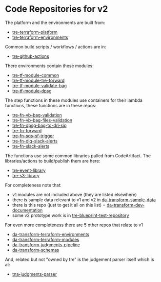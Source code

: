 # Code Repositories for v2

The platform and the environments are built from:
- [tre-terraform-platform](https://github.com/nationalarchives/tre-terraform-platform)
- [tre-terraform-environments](https://github.com/nationalarchives/tre-terraform-environments)

Common build scripts / workflows / actions are in:
- [tre-github-actions](https://github.com/nationalarchives/tre-github-actions)

There environments contain these modules:
- [tre-tf-module-common](https://github.com/nationalarchives/tre-tf-module-common)
- [tre-tf-module-tre-forward](https://github.com/nationalarchives/tre-tf-module-tre-forward)
- [tre-tf-module-validate-bag](https://github.com/nationalarchives/tre-tf-module-validate-bag)
- [tre-tf-module-dpsg](https://github.com/nationalarchives/tre-tf-module-dpsg)

The step functions in these modules use containers for their lambda functions, these functions are in these repos:
- [tre-fn-vb-bag-validation](https://github.com/nationalarchives/tre-fn-vb-bag-validation)
- [tre-fn-vb-bag-files-validation](https://github.com/nationalarchives/tre-fn-vb-bag-files-validation)
- [tre-fn-dpsg-bag-to-dri-sip](https://github.com/nationalarchives/tre-fn-dpsg-bag-to-dri-sip)
- [tre-fn-forward](https://github.com/nationalarchives/tre-fn-forward)
- [tre-fn-sqs-sf-trigger](https://github.com/nationalarchives/tre-fn-sqs-sf-trigger)
- [tre-fn-dlq-slack-alerts](https://github.com/nationalarchives/tre-fn-dlq-slack-alerts)
- [tre-fn-slack-alerts](https://github.com/nationalarchives/tre-fn-slack-alerts)

The functions use some common libraries pulled from CodeArtifact.  The libraries/actions to build/publish them are here:
- [tre-event-library](https://github.com/nationalarchives/tre-event-library)
- [tre-s3-library](https://github.com/nationalarchives/tre-s3-library)

For completeness note that:
- v1 modules are not included above (they are listed elsewhere)
- there is sample data relevant to v1 and v2 in [da-transform-sample-data](https://github.com/nationalarchives/da-transform-sample-data)
- there is this repo (just to get it all on this list) = [da-transform-dev-documentation](https://github.com/nationalarchives/da-transform-dev-documentation)
- some v2 prototype work is in [tre-blueprint-test-repository](https://github.com/nationalarchives/tre-blueprint-test-repository)

For even more completeness there are 5 other repos that relate to v1
- [da-transform-terraform-environments](https://github.com/nationalarchives/da-transform-terraform-environments)
- [da-transform-terraform-modules](https://github.com/nationalarchives/da-transform-terraform-modules)
- [da-transform-judgments-pipeline](https://github.com/nationalarchives/da-transform-judgments-pipeline)
- [da-transform-schemas](https://github.com/nationalarchives/da-transform-schemas)

And, related but not "owned by tre" is the judgement parser itself which is at: 
- [tna-judgments-parser](https://github.com/nationalarchives/tna-judgments-parser)

